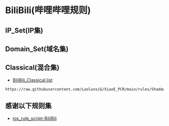 # BiliBili(哔哩哔哩规则)

## IP_Set(IP集)

## Domain_Set(域名集)

## Classical(混合集)
- [BiliBili_Classical.list](https://raw.githubusercontent.com/LaolunsiG/XiaoE_PCR/main/rules/Shadowrocket/BiliBili/BiliBili_Classical.list)
```
https://raw.githubusercontent.com/LaolunsiG/XiaoE_PCR/main/rules/Shadowrocket/BiliBili/BiliBili_Classical.list
```

## 感谢以下规则集
- [ios_rule_script-BiliBili](https://raw.githubusercontent.com/blackmatrix7/ios_rule_script/master/rule/Surge/BiliBili/BiliBili.list)
